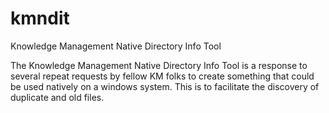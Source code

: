 # kmndit
Knowledge Management Native Directory Info Tool

The Knowledge Management Native Directory Info Tool is a response to several repeat requests by fellow KM folks to create something that could be used natively on a windows system. This is to facilitate the discovery of duplicate and old files.